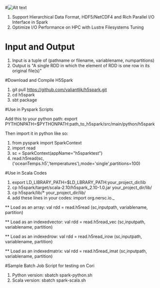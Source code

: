 #![Alt text](https://cloud.githubusercontent.com/assets/1396867/14511488/a9bf8820-018c-11e6-9c11-f385f9f628f6.png)
1. Support Hierarchical Data Format, HDF5/NetCDF4 and Rich Parallel I/O Interface in Spark
2. Optimize I/O Performance on HPC with Lustre Filesystems Tuning

# Input and Output
1. Input is a tuple of (pathname or filename, variablename, numpartitions)
3. Output is "A single RDD in which the element of RDD is one row in its original file(s)"

#Download and Compile H5Spark
1. git pull https://github.com/valiantljk/h5spark.git
2. cd h5spark
3. sbt package


#Use in Pyspark Scripts

Add this to your python path:
export PYTHONPATH=$PYTHONPATH:path_to_h5spark/src/main/python/h5spark

Then import it in python like so:
1. from pyspark import SparkContext
2. import read
3. sc = SparkContext(appName="h5sparktest")
4. read.h5read(sc,('oceanTemps.h5','temperatures'),mode='single',partitions=100)

#Use in Scala Codes
1. export LD_LIBRARY_PATH=$LD_LBRARY_PATH:your_project_dir/lib
2. cp h5spark/target/scala-2.10/h5spark_2.10-1.0.jar your_project_dir/lib/
3. cp h5spark/lib/* your_project_dir/lib/
4. add these lines in your codes:   import org.nersc.io._

** Load as an array: val rdd = read.h5read (sc,inputpath, variablename, partition)

** Load as an indexedvector: val rdd = read.h5read_vec (sc,inputpath, variablename, partition)

** Load as an indexedrow: val rdd = read.h5read_irow (sc,inputpath, variablename, partition)

** Load as an indexedmatrix: val rdd = read.h5read_imat (sc,inputpath, variablename, partition)


#Sample Batch Job Script for testing on Cori
1. Python version: sbatch spark-python.sh 
2. Scala version: sbatch spark-scala.sh
